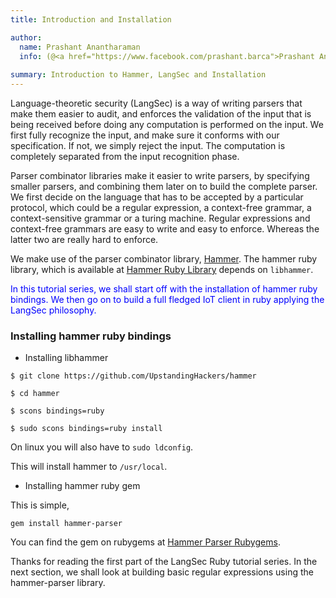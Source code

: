```yaml
---
title: Introduction and Installation

author:
  name: Prashant Anantharaman
  info: (@<a href="https://www.facebook.com/prashant.barca">Prashant Anantharaman</a>)
  
summary: Introduction to Hammer, LangSec and Installation
---
```


Language-theoretic security (LangSec) is a way of writing parsers that make them easier to audit, and enforces the validation of the input that is being received before doing any computation is performed on the input. We first fully recognize the input, and make sure it conforms with our specification. If not, we simply reject the input. The computation is completely separated from the input recognition phase.

Parser combinator libraries make it easier to write parsers, by specifying smaller parsers, and combining them later on to build the complete parser. We first decide on the language that has to be accepted by a particular protocol, which could be a regular expression, a context-free grammar, a context-sensitive grammar or a turing machine. Regular expressions and context-free grammars are easy to write and easy to enforce. Whereas the latter two are really hard to enforce.

We make use of the parser combinator library, [Hammer](https://github.com/UpstandingHackers/hammer). The hammer ruby library, which is available at [Hammer Ruby Library](https://rubygems.org/gems/hammer-parser) depends on `libhammer`.

<font color="blue">In this tutorial series, we shall start off with the installation of hammer ruby bindings. We then go on to build a full fledged IoT client in ruby applying the LangSec philosophy.</font>

### Installing hammer ruby bindings

- Installing libhammer

`$ git clone https://github.com/UpstandingHackers/hammer`

`$ cd hammer`

`$ scons bindings=ruby`  

`$ sudo scons bindings=ruby install`

On linux you will also have to `sudo ldconfig`.

This will install hammer to `/usr/local`.

- Installing hammer ruby gem

This is simple,

`gem install hammer-parser`

You can find the gem on rubygems at [Hammer Parser Rubygems](https://rubygems.org/gems/hammer-parser).

Thanks for reading the first part of the LangSec Ruby tutorial series. In the next section, we shall look at building basic regular expressions using the hammer-parser library.